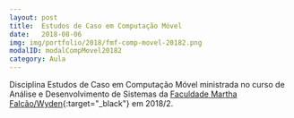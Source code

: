```yaml
---
layout: post
title:  Estudos de Caso em Computação Móvel
date:   2018-08-06
img: img/portfolio/2018/fmf-comp-movel-20182.png
modalID: modalCompMovel20182
category: Aula
---
```


Disciplina Estudos de Caso em Computação Móvel ministrada no curso de Análise e Desenvolvimento de Sistemas da [Faculdade Martha Falcão/Wyden][fmf-wyden]{:target="_black"} em 2018/2.


[fmf-wyden]: https://www.wyden.com.br/fmf
